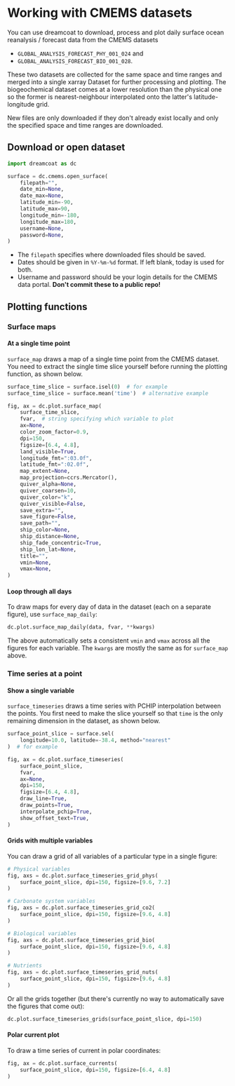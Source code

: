 # Working with CMEMS datasets

You can use dreamcoat to download, process and plot daily surface ocean reanalysis / forecast data from the CMEMS datasets

  * `GLOBAL_ANALYSIS_FORECAST_PHY_001_024` and 
  * `GLOBAL_ANALYSIS_FORECAST_BIO_001_028`.

These two datasets are collected for the same space and time ranges and merged into a single xarray Dataset for further processing and plotting.  The biogeochemical dataset comes at a lower resolution than the physical one so the former is nearest-neighbour interpolated onto the latter's latitude-longitude grid.

New files are only downloaded if they don't already exist locally and only the specified space and time ranges are downloaded.

## Download or open dataset

```python
import dreamcoat as dc

surface = dc.cmems.open_surface(
    filepath="",
    date_min=None,
    date_max=None,
    latitude_min=-90,
    latitude_max=90,
    longitude_min=-180,
    longitude_max=180,
    username=None,
    password=None,
)
```

  * The `filepath` specifies where downloaded files should be saved.
  * Dates should be given in `%Y-%m-%d` format.  If left blank, today is used for both.
  * Username and password should be your login details for the CMEMS data portal.  **Don't commit these to a public repo!**

## Plotting functions

### Surface maps

#### At a single time point

`surface_map` draws a map of a single time point from the CMEMS dataset.  You need to extract the single time slice yourself before running the plotting function, as shown below.

```python
surface_time_slice = surface.isel(0)  # for example
surface_time_slice = surface.mean('time')  # alternative example

fig, ax = dc.plot.surface_map(
    surface_time_slice,
    fvar,  # string specifying which variable to plot
    ax=None,
    color_zoom_factor=0.9,
    dpi=150,
    figsize=[6.4, 4.8],
    land_visible=True,
    longitude_fmt=":03.0f",
    latitude_fmt=":02.0f",
    map_extent=None,
    map_projection=ccrs.Mercator(),
    quiver_alpha=None,
    quiver_coarsen=10,
    quiver_color="k",
    quiver_visible=False,
    save_extra="",
    save_figure=False,
    save_path="",
    ship_color=None,
    ship_distance=None,
    ship_fade_concentric=True,
    ship_lon_lat=None,
    title="",
    vmin=None,
    vmax=None,
)
```

#### Loop through all days

To draw maps for every day of data in the dataset (each on a separate figure), use `surface_map_daily`:

```python
dc.plot.surface_map_daily(data, fvar, **kwargs)
```

The above automatically sets a consistent `vmin` and `vmax` across all the figures for each variable.  The `kwargs` are mostly the same as for `surface_map` above.

### Time series at a point

#### Show a single variable

`surface_timeseries` draws a time series with PCHIP interpolation between the points.  You first need to make the slice yourself so that `time` is the only remaining dimension in the dataset, as shown below.

```python
surface_point_slice = surface.sel(
    longitude=10.0, latitude=-38.4, method="nearest"
)  # for example

fig, ax = dc.plot.surface_timeseries(
    surface_point_slice,
    fvar,
    ax=None,
    dpi=150,
    figsize=[6.4, 4.8],
    draw_line=True,
    draw_points=True,
    interpolate_pchip=True,
    show_offset_text=True,
)
```

#### Grids with multiple variables

You can draw a grid of all variables of a particular type in a single figure:

```python
# Physical variables
fig, axs = dc.plot.surface_timeseries_grid_phys(
    surface_point_slice, dpi=150, figsize=[9.6, 7.2]
)

# Carbonate system variables
fig, axs = dc.plot.surface_timeseries_grid_co2(
    surface_point_slice, dpi=150, figsize=[9.6, 4.8]
)

# Biological variables
fig, axs = dc.plot.surface_timeseries_grid_bio(
    surface_point_slice, dpi=150, figsize=[9.6, 4.8]
)

# Nutrients
fig, axs = dc.plot.surface_timeseries_grid_nuts(
    surface_point_slice, dpi=150, figsize=[9.6, 4.8]
)
```

Or all the grids together (but there's currently no way to automatically save the figures that come out):

```python
dc.plot.surface_timeseries_grids(surface_point_slice, dpi=150)
```

#### Polar current plot

To draw a time series of current in polar coordinates:

```python
fig, ax = dc.plot.surface_currents(
    surface_point_slice, dpi=150, figsize=[6.4, 4.8]
)
```